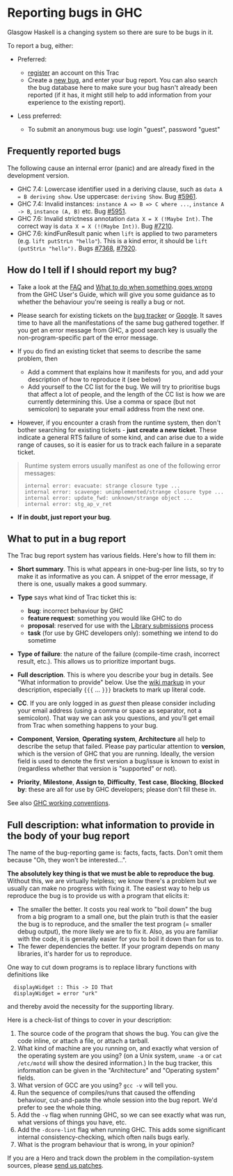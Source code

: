 # Reporting bugs in GHC


Glasgow Haskell is a changing system so there are sure to be bugs in it.


To report a bug, either:

- Preferred:

  - [register](/trac/ghc/register) an account on this Trac
  - Create a [new bug](/trac/ghc/newticket?type=bug), and enter your bug report. You can also search the bug database here to make sure your bug hasn't already been reported (if it has, it might still help to add information from your experience to the existing report).
- Less preferred:

  - To submit an anonymous bug: use login "guest", password "guest"

## Frequently reported bugs


The following cause an internal error (panic) and are already fixed in the development version.

- GHC 7.4: Lowercase identifier used in a deriving clause, such as `data A = B deriving show`. Use uppercase: `deriving Show`. Bug [\#5961](https://gitlab.haskell.org//ghc/ghc/issues/5961).
- GHC 7.4: Invalid instances: `instance A => B => C where ...`, `instance A -> B`, `instance (A, B)` etc. Bug [\#5951](https://gitlab.haskell.org//ghc/ghc/issues/5951).
- GHC 7.6: Invalid strictness annotation `data X = X (!Maybe Int)`. The correct way is `data X = X (!(Maybe Int))`. Bug [\#7210](https://gitlab.haskell.org//ghc/ghc/issues/7210).
- GHC 7.6: kindFunResult panic when `lift` is applied to two parameters (e.g. `lift putStrLn "hello"`). This is a kind error, it should be `lift (putStrLn "hello").` Bugs [\#7368](https://gitlab.haskell.org//ghc/ghc/issues/7368), [\#7920](https://gitlab.haskell.org//ghc/ghc/issues/7920).

## How do I tell if I should report my bug?

- Take a look at the [ FAQ](http://haskell.org/haskellwiki/GHC/FAQ) and [What to do when something goes wrong](http://www.haskell.org/ghc/docs/latest/html/users_guide/wrong.html) from the GHC User's Guide, which will give you some guidance as to whether the behaviour you're seeing is really a bug or not.

- Please search for existing tickets on the [ bug tracker](http://hackage.haskell.org/trac/ghc) or [ Google](http://www.google.com/?q=site:ghc.haskell.org/trac/ghc/ticket%20).  It saves time to have all the manifestations of the same bug gathered together.  If you get an error message from GHC, a good search key is usually the non-program-specific part of the error message.  

- If you do find an existing ticket that seems to describe the same problem, then

  - Add a comment that explains how it manifests for you, and add your description of how to reproduce it (see below)
  - Add yourself to the CC list for the bug. We will try to prioritise bugs that affect a lot of people, and the length of the CC list is how we are currently determining this.  Use a comma or space (but not semicolon) to separate your email address from the next one.

- However, if you encounter a crash from the runtime system, then don't bother searching for existing tickets - **just create a new ticket**.  These indicate a general RTS failure of some kind, and can arise due to a wide range of causes, so it is easier for us to track each failure in a separate ticket.  

>
> Runtime system errors usually manifest as one of the following error messages:
>
> ```wiki
> internal error: evacuate: strange closure type ...
> internal error: scavenge: unimplemented/strange closure type ...
> internal error: update_fwd: unknown/strange object ...
> internal error: stg_ap_v_ret
> ```

- **If in doubt, just report your bug**.

## What to put in a bug report


The Trac bug report system has various fields. Here's how to fill them in:

- **Short summary**.  This is what appears in one-bug-per line lists, so try to make it as informative as you can. A snippet of the error message, if there is one, usually makes a good summary.

- **Type** says what kind of Trac ticket this is:

  - **bug**: incorrect behaviour by GHC
  - **feature request**: something you would like GHC to do
  - **proposal**: reserved for use with the [ Library submissions](http://www.haskell.org/haskellwiki/Library_submissions) process
  - **task** (for use by GHC developers only): something we intend to do sometime

- **Type of failure**: the nature of the failure (compile-time crash, incorrect result, etc.).  This allows us to prioritize important bugs.

- **Full description**.  This is where you describe your bug in details.  See "What information to provide" below.  Use the [wiki markup](trac-wiki-misc) in your description, especially `{{{` ... `}}}` brackets to mark up literal code.

- **CC**.  If you are only logged in as *guest* then please consider including your email address (using a comma or space as separator, not a semicolon). That way we can ask you questions, and you'll get email from Trac when something happens to your bug.

- **Component**, **Version**, **Operating system**, **Architecture** all help to describe the setup that failed. Please pay particular attention to **version**, which is the version of GHC that you are running. Ideally, the version field is used to denote the first version a bug/issue is known to exist in (regardless whether that version is "supported" or not). 

- **Priority**, **Milestone**, **Assign to**, **Difficulty**, **Test case**, **Blocking**, **Blocked by**:  these are all for use by GHC developers; please don't fill these in.


See also [GHC working conventions](working-conventions).
 

## Full description: what information to provide in the body of your bug report


The name of the bug-reporting game is: facts, facts, facts. Don't omit them because "Oh, they won't be interested…".

**The absolutely key thing is that we must be able to reproduce the bug**.  Without this, we are virtually helpless; we know there's a problem but we usually can make no progress with fixing it.  The easiest way to help us reproduce the bug is to provide us with a program that elicits it:

- The smaller the better.  It costs you real work to "boil down" the bug from a big program to a small one, but the plain truth is that the easier the bug is to reproduce, and the smaller the test program (= smaller debug output), the more likely we are to fix it. Also, as you are familiar with the code, it is generally easier for you to boil it down than for us to.
- The fewer dependencies the better.  If your program depends on many libraries, it's harder for us to reproduce.  


One way to cut down programs is to replace library functions with definitions like

```wiki
  displayWidget :: This -> IO That
  displayWidget = error "urk"
```


and thereby avoid the necessity for the supporting library.  


Here is a check-list of things to cover in your description:

1. The source code of the program that shows the bug.  You can give the code inline, or attach a file, or attach a tarball.
1. What kind of machine are you running on, and exactly what version of the operating system are you using? (on a Unix system, `uname -a` or `cat /etc/motd` will show the desired information.) In the bug tracker, this information can be given in the "Architecture" and "Operating system" fields.
1. What version of GCC are you using? `gcc -v` will tell you.
1. Run the sequence of compiles/runs that caused the offending behaviour, cut-and-paste the whole session into the bug report. We'd prefer to see the whole thing.
1. Add the `-v` flag when running GHC, so we can see exactly what was run, what versions of things you have, etc.
1. Add the `-dcore-lint` flag when running GHC.  This adds some significant internal consistency-checking, which often nails bugs early.
1. What is the program behaviour that is wrong, in your opinion?


If you are a Hero and track down the problem in the compilation-system sources, please [send us patches](working-conventions/submissions).
